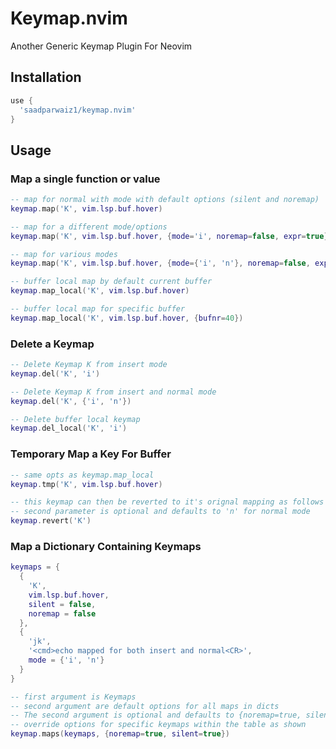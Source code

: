 # Keymap.nvim

Another Generic Keymap Plugin For Neovim

## Installation

```lua
use {
  'saadparwaiz1/keymap.nvim'
}
```

## Usage

### Map a single function or value

```lua
-- map for normal with mode with default options (silent and noremap)
keymap.map('K', vim.lsp.buf.hover)

-- map for a different mode/options
keymap.map('K', vim.lsp.buf.hover, {mode='i', noremap=false, expr=true})

-- map for various modes
keymap.map('K', vim.lsp.buf.hover, {mode={'i', 'n'}, noremap=false, expr=true})

-- buffer local map by default current buffer
keymap.map_local('K', vim.lsp.buf.hover)

-- buffer local map for specific buffer
keymap.map_local('K', vim.lsp.buf.hover, {bufnr=40})
```
### Delete a Keymap

```lua
-- Delete Keymap K from insert mode
keymap.del('K', 'i')

-- Delete Keymap K from insert and normal mode
keymap.del('K', {'i', 'n'})

-- Delete buffer local keymap
keymap.del_local('K', 'i')
```

### Temporary Map a Key For Buffer

```lua
-- same opts as keymap.map_local
keymap.tmp('K', vim.lsp.buf.hover)

-- this keymap can then be reverted to it's orignal mapping as follows
-- second parameter is optional and defaults to 'n' for normal mode
keymap.revert('K')
```


### Map a Dictionary Containing Keymaps

```lua
keymaps = {
  {
    'K',
    vim.lsp.buf.hover,
    silent = false,
    noremap = false
  },
  {
    'jk',
    '<cmd>echo mapped for both insert and normal<CR>',
    mode = {'i', 'n'}
  }
}

-- first argument is Keymaps
-- second argument are default options for all maps in dicts
-- The second argument is optional and defaults to {noremap=true, silent=true}
-- override options for specific keymaps within the table as shown
keymap.maps(keymaps, {noremap=true, silent=true})

```

